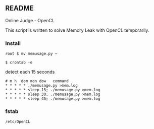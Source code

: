 ## README ##

Online Judge - OpenCL

This script is written to solve Memory Leak with OpenCL temporarily.

### Install ###

```
root $ mv memusage.py ~
```

```
$ crontab -e
```

detect each 15 seconds

```
# m h  dom mon dow   command
* * * * * ./memusage.py >mem.log
* * * * * sleep 15; ./memusage.py >mem.log
* * * * * sleep 30; ./memusage.py >mem.log
* * * * * sleep 45; ./memusage.py >mem.log
```

### fstab ###

```
/etc/OpenCL
```
